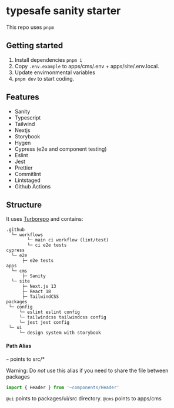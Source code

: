 # typesafe sanity starter

This repo uses `pnpm`

## Getting started

1. Install dependencies `pnpm i`
2. Copy `.env.example` to apps/cms/.env + apps/site/.env.local.
3. Update envirnonmental variables
4. `pnpm dev` to start coding.

## Features

- Sanity
- Typescript
- Tailwind
- Nextjs
- Storybook
- Hygen
- Cypress (e2e and component testing)
- Eslint
- Jest
- Prettier
- Commitlint
- Lintstaged
- Github Actions

## Structure

It uses [Turborepo](https://turborepo.org/) and contains:

```
.github
  └─ workflows
        └─ main ci workflow (lint/test)
        └─ ci e2e tests
cypress
  └─ e2e
      ├─ e2e tests
apps
  └─ cms
      ├─ Sanity
  └─ site
      ├─ Next.js 13
      ├─ React 18
      ├─ TailwindCSS
packages
 └─ config
     └─ eslint eslint config
     └─ tailwindcss tailwindcss config
     └─ jest jest config
 └─ ui
     └─ design system with storybook
```

#### Path Alias

`~` points to src/\*

Warning: Do _not_ use this alias if you need to share the file between packages

```javascript
import { Header } from '~components/Header'
```

`@ui` points to packages/ui/src directory.
`@cms` points to apps/cms
